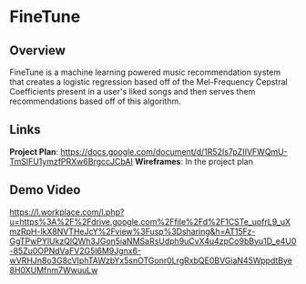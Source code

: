 # FineTune


## Overview
FineTune is a machine learning powered music recommendation system that creates a logistic regression based off of the Mel-Frequency Cepstral Coefficients present in a user's liked songs and then serves them recommendations based off of this algorithm. 


## Links
**Project Plan**: https://docs.google.com/document/d/1R52Is7pZIIVFWQmU-TmSlFU1ymzfPRXw6BrgccJCbAI
**Wireframes**: In the project plan


## Demo Video
https://l.workplace.com/l.php?u=https%3A%2F%2Fdrive.google.com%2Ffile%2Fd%2F1CSTe_uofrL9_uXmzRpH-lkX8NVTHeJcY%2Fview%3Fusp%3Dsharing&h=AT15Fz-GgTPwPYlUkzQlQWh3JGon5iaNMSaRsUdph9uCvX4u4zpCo9bByu1D_e4U0-85Zu0OPNdVaFV2G5l6M9Jgnx6-wVRHJn8o3G8cVIphTAWzbYx5snOTGonr0LrgRxbQE0BVGiaN45WppdtBye8H0XUMfnm7WwuuLw
